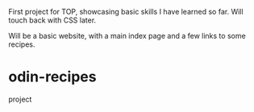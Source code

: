First project for TOP, showcasing basic skills I have learned so far. Will touch back with CSS later.

Will be a basic website, with a main index page and a few links to some recipes.

# odin-recipes
project
